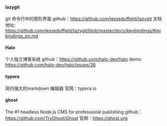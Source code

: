 #### lazygit
git 命令行中的图形界面
github：https://github.com/jesseduffield/lazygit
文档地址: https://github.com/jesseduffield/lazygit/blob/master/docs/keybindings/Keybindings_en.md

#### Halo
个人独立博客系统
github：https://github.com/halo-dev/halo
demo: https://github.com/halo-dev/halo/issues/26

#### typora
简约强大的markdown 编辑器
官网：typora.io

#### ghost
 The #1 headless Node.js CMS for professional publishing
 github：https://github.com/TryGhost/Ghost
 官网：https://ghost.org
 